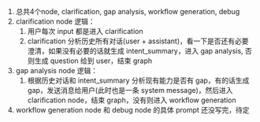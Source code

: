 1. 总共4个node, clarification, gap analysis, workflow generation, debug
2. clarification node 逻辑：
   1. 用户每次 input 都是进入 clarification
   2. clarification 分析历史所有对话(user + assistant)，看一下是否还有必要澄清，如果没有必要的话就生成 intent_summary，进入 gap analysis, 否则生成 question 给到 user，结束 graph
3. gap analysis node 逻辑：
   1. 根据历史对话和 intent_summary 分析现有能力是否有 gap，有的话生成 gap，发送消息给用户(此时也是一条 system message)，然后进入 clarification node，结束 graph，没有则进入 workflow generation
4. workflow generation node 和 debug node 的具体 prompt 还没写完，待定
